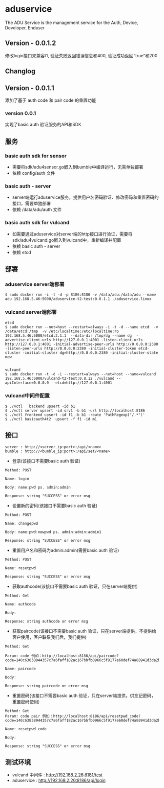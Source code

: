# aduservice
The ADU Service is the management service for the 
Auth, Device, Developer, Enduser

## Version - 0.0.1.2

修改login接口来兼容t1, 验证失败返回错误信息和400, 验证成功返回“true”和200

## Changlog

## Version - 0.0.1.1

添加了基于 auth code 和 pair code 的重置功能

### version 0.0.1

实现了basic auth 验证服务的API和SDK

## 服务
### basic auth sdk for sensor

* 需要将sdk/adu4sensor.go嵌入到bumble中编译运行，无需单独部署
* 依赖 config/auth 文件

### basic auth - server

* server端运行aduservice服务，提供用户名密码验证、修改密码和重置密码的接口，需要单独部署
* 依赖 /data/adu/auth 文件

### basic auth sdk for vulcand

* 如需要通过aduservice对server端的http接口进行验证，需要将sdk/adu4vulcand.go嵌入到vulcand中，重新编译并配置
* 依赖 basic auth - server
* 依赖 etcd

## 部署

### aduservice server端部署
```
$ sudo docker run -i -t -d -p 8186:8186 -v /data/adu:/data/adu --name adu 192.168.5.46:5000/aduservice-t2-test:0.0.1.1 ./aduservice.linux

```
### vulcand server端部署
```
etcd
$ sudo docker run --net=host --restart=always -i -t -d --name etcd  -v /data/etcd:/tmp  -v /etc/localtime:/etc/localtime:ro 192.168.5.46:5000/etcd:2.1.1  --data-dir /tmp/dg --name dg  -advertise-client-urls http://127.0.0.1:4001 -listen-client-urls http://127.0.0.1:4001 -initial-advertise-peer-urls http://0.0.0.0:2380 -listen-peer-urls http://0.0.0.0:2380 -initial-cluster-token etcd-cluster -initial-cluster dg=http://0.0.0.0:2380 -initial-cluster-state new


vulcand
$ sudo docker run -t -d -i --restart=always --net=host --name=vulcand 192.168.5.46:5000/vulcand-t2-test:0.8.12 ./vulcand --apiInterface=0.0.0.0 --etcd=http://127.0.0.1:4001

```
### vulcand中间件配置
```
$ ./vctl   backend upsert -id b1
$ ./vctl server upsert -id srv1 -b b1 -url http://localhost:8186
$ ./vctl frontend upsert -id f1 -b b1 -route 'PathRegexp("/.*")'
$ ./vctl basicauth4t2  upsert -f f1 -id m1
```

## 接口
```
server : http://<server_ip:port>:/api/<name>
bumble : http://<bumble_ip:port>:/api/set/<name>
```

* 登录(该接口不需要basic auth 验证)

```
Method: POST 

Name: login 

Body: name:pwd ps. admin:admin 

Response: string "SUCCESS" or error msg
```

* 设置新的密码(该接口不需要basic auth 验证)

```
Method: POST 

Name: changepwd 

Body: name:pwd:newpwd ps. admin:admin:admin1 

Response: string "SUCCESS" or error msg
```

* 重置用户名和密码为admin:admin(需要basic auth 验证)

```
Method: POST 

Name: resetpwd 

Response: string "SUCCESS" or error msg
```

* 获取authcode(该接口不需要basic auth 验证，只在server端提供)

```
Method: Get 

Name: authcode 

Body: 

Response: string authcode or error msg
```

* 获取paircode(该接口不需要basic auth 验证，只在server端提供，不提供给客户使用，客户联系我们后，我们提供)

```
Method: Get 

Param: code 例如：http://localhost:8186/api/paircode?code=140c63838944357c7a6faff182ac167bbfb0966c5f9177e60def74a88941d3da2b442487a71656faba8766445e7564101886f57ef2092934ea27ce7fb8f66cbd

Name: paircode 

Body: 

Response: string paircode or error msg
```

* 重置密码(该接口不需要basic auth 验证，只在server端提供，供忘记密码，重置密码使用)

```
Method: Get 
Param: code pair 例如：http://localhost:8186/api/resetpwd_code?code=140c63838944357c7a6faff182ac167bbfb0966c5f9177e60def74a88941d3da2b442487a71656faba8766445e7564101886f57ef2092934ea27ce7fb8f66cbd&pair=f28298040d3a17e499cd7ceee4952618482501cee4df381f20d1f974006061807ac877128539509aaf98cfe2eb541b489290f573052780a9806e0f9d2a5bf09b

Name: resetpwd_code 

Body: 

Response: string "SUCCESS" or error msg
```


## 测试环境
* vulcand 中间件 : http://192.168.2.26:8181/test
* aduservice : http://192.168.2.26:8186/api/login
